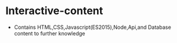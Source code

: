 # Interactive-content

* Contains HTML,CSS,Javascript(ES2015),Node,Api,and Database content to further knowledge
